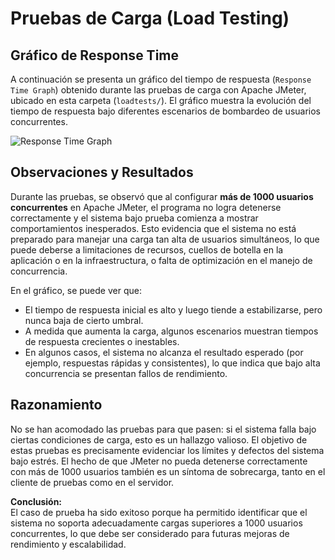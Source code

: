 # Pruebas de Carga (Load Testing)

## Gráfico de Response Time

A continuación se presenta un gráfico del tiempo de respuesta (`Response Time Graph`) obtenido durante las pruebas de carga con Apache JMeter, ubicado en esta carpeta (`loadtests/`). El gráfico muestra la evolución del tiempo de respuesta bajo diferentes escenarios de bombardeo de usuarios concurrentes.

![Response Time Graph](response_time_graph.png)

## Observaciones y Resultados

Durante las pruebas, se observó que al configurar **más de 1000 usuarios concurrentes** en Apache JMeter, el programa no logra detenerse correctamente y el sistema bajo prueba comienza a mostrar comportamientos inesperados. Esto evidencia que el sistema no está preparado para manejar una carga tan alta de usuarios simultáneos, lo que puede deberse a limitaciones de recursos, cuellos de botella en la aplicación o en la infraestructura, o falta de optimización en el manejo de concurrencia.

En el gráfico, se puede ver que:
- El tiempo de respuesta inicial es alto y luego tiende a estabilizarse, pero nunca baja de cierto umbral.
- A medida que aumenta la carga, algunos escenarios muestran tiempos de respuesta crecientes o inestables.
- En algunos casos, el sistema no alcanza el resultado esperado (por ejemplo, respuestas rápidas y consistentes), lo que indica que bajo alta concurrencia se presentan fallos de rendimiento.

## Razonamiento

No se han acomodado las pruebas para que pasen: si el sistema falla bajo ciertas condiciones de carga, esto es un hallazgo valioso. El objetivo de estas pruebas es precisamente evidenciar los límites y defectos del sistema bajo estrés. El hecho de que JMeter no pueda detenerse correctamente con más de 1000 usuarios también es un síntoma de sobrecarga, tanto en el cliente de pruebas como en el servidor.

**Conclusión:**  
El caso de prueba ha sido exitoso porque ha permitido identificar que el sistema no soporta adecuadamente cargas superiores a 1000 usuarios concurrentes, lo que debe ser considerado para futuras mejoras de rendimiento y escalabilidad.
